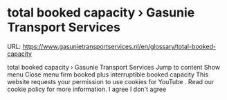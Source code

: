 # total booked capacity › Gasunie Transport Services

URL: https://www.gasunietransportservices.nl/en/glossary/total-booked-capacity

total booked capacity › Gasunie Transport Services
Jump to content
Show menu
Close menu
firm booked plus
interruptible booked
capacity
This website requests your permission to use cookies for
YouTube
. Read our
cookie policy
for more information.
I agree
I don't agree
